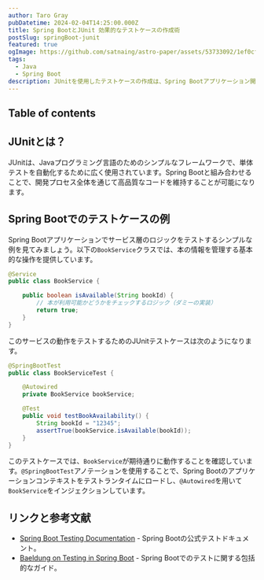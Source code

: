 ```yaml
---
author: Taro Gray
pubDatetime: 2024-02-04T14:25:00.000Z
title: Spring BootとJUnit 効果的なテストケースの作成術
postSlug: springBoot-junit
featured: true
ogImage: https://github.com/satnaing/astro-paper/assets/53733092/1ef0cf03-8137-4d67-ac81-84a032119e3a
tags:
  - Java
  - Spring Boot
description: JUnitを使用したテストケースの作成は、Spring Bootアプリケーション開発において非常に重要な部分です。効果的なテストケースを構築することで、アプリケーションのロジックが正しく機能していることを確認し、将来的な変更に対しても安心して対応することができます。上記の例とリンクを参考にして、あなたのプロジェクトでのテストケース作成に挑戦してみてください。
---
```


## Table of contents

## JUnitとは？

JUnitは、Javaプログラミング言語のためのシンプルなフレームワークで、単体テストを自動化するために広く使用されています。Spring Bootと組み合わせることで、開発プロセス全体を通じて高品質なコードを維持することが可能になります。

## Spring Bootでのテストケースの例

Spring Bootアプリケーションでサービス層のロジックをテストするシンプルな例を見てみましょう。以下の`BookService`クラスでは、本の情報を管理する基本的な操作を提供しています。

```java
@Service
public class BookService {

    public boolean isAvailable(String bookId) {
        // 本が利用可能かどうかをチェックするロジック（ダミーの実装）
        return true;
    }
}
```

このサービスの動作をテストするためのJUnitテストケースは次のようになります。

```java
@SpringBootTest
public class BookServiceTest {

    @Autowired
    private BookService bookService;

    @Test
    public void testBookAvailability() {
        String bookId = "12345";
        assertTrue(bookService.isAvailable(bookId));
    }
}
```

このテストケースでは、`BookService`が期待通りに動作することを確認しています。`@SpringBootTest`アノテーションを使用することで、Spring Bootのアプリケーションコンテキストをテストランタイムにロードし、`@Autowired`を用いて`BookService`をインジェクションしています。

## リンクと参考文献

- [Spring Boot Testing Documentation](https://docs.spring.io/spring-boot/docs/current/reference/html/features.html#features.testing) - Spring Bootの公式テストドキュメント。
- [Baeldung on Testing in Spring Boot](https://www.baeldung.com/spring-boot-testing) - Spring Bootでのテストに関する包括的なガイド。
